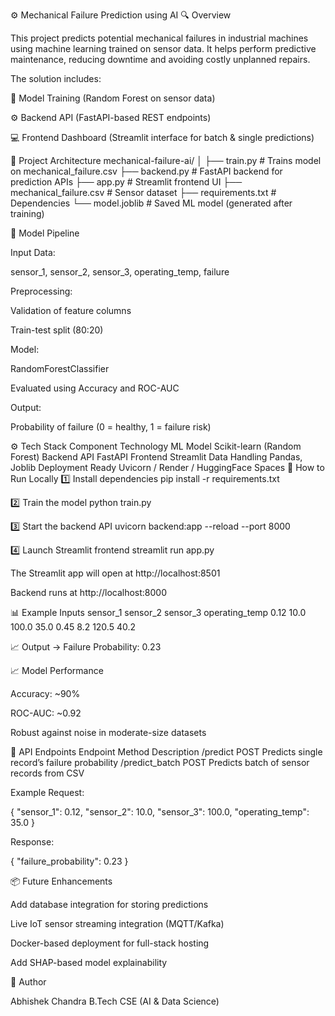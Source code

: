 ⚙️ Mechanical Failure Prediction using AI
🔍 Overview

This project predicts potential mechanical failures in industrial machines using machine learning trained on sensor data.
It helps perform predictive maintenance, reducing downtime and avoiding costly unplanned repairs.

The solution includes:

🧠 Model Training (Random Forest on sensor data)

⚙️ Backend API (FastAPI-based REST endpoints)

💻 Frontend Dashboard (Streamlit interface for batch & single predictions)

🧩 Project Architecture
mechanical-failure-ai/
│
├── train.py              # Trains model on mechanical_failure.csv
├── backend.py            # FastAPI backend for prediction APIs
├── app.py                # Streamlit frontend UI
├── mechanical_failure.csv # Sensor dataset
├── requirements.txt       # Dependencies
└── model.joblib           # Saved ML model (generated after training)

🧠 Model Pipeline

Input Data:

sensor_1, sensor_2, sensor_3, operating_temp, failure

Preprocessing:

Validation of feature columns

Train-test split (80:20)

Model:

RandomForestClassifier

Evaluated using Accuracy and ROC-AUC

Output:

Probability of failure (0 = healthy, 1 = failure risk)

⚙️ Tech Stack
Component	Technology
ML Model	Scikit-learn (Random Forest)
Backend API	FastAPI
Frontend	Streamlit
Data Handling	Pandas, Joblib
Deployment Ready	Uvicorn / Render / HuggingFace Spaces
🚀 How to Run Locally
1️⃣ Install dependencies
pip install -r requirements.txt

2️⃣ Train the model
python train.py

3️⃣ Start the backend API
uvicorn backend:app --reload --port 8000

4️⃣ Launch Streamlit frontend
streamlit run app.py


The Streamlit app will open at http://localhost:8501

Backend runs at http://localhost:8000

📊 Example Inputs
sensor_1	sensor_2	sensor_3	operating_temp
0.12	10.0	100.0	35.0
0.45	8.2	120.5	40.2

📈 Output → Failure Probability: 0.23

📈 Model Performance

Accuracy: ~90%

ROC-AUC: ~0.92

Robust against noise in moderate-size datasets

🧩 API Endpoints
Endpoint	Method	Description
/predict	POST	Predicts single record’s failure probability
/predict_batch	POST	Predicts batch of sensor records from CSV

Example Request:

{
  "sensor_1": 0.12,
  "sensor_2": 10.0,
  "sensor_3": 100.0,
  "operating_temp": 35.0
}


Response:

{ "failure_probability": 0.23 }

📦 Future Enhancements

Add database integration for storing predictions

Live IoT sensor streaming integration (MQTT/Kafka)

Docker-based deployment for full-stack hosting

Add SHAP-based model explainability

👤 Author

Abhishek Chandra
B.Tech CSE (AI & Data Science)
